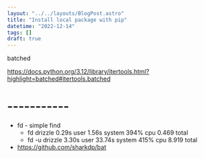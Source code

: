```yaml
---
layout: "../../layouts/BlogPost.astro"
title: "Install local package with pip"
datetime: "2022-12-14"
tags: []
draft: true
---
```


batched 

https://docs.python.org/3.12/library/itertools.html?highlight=batched#itertools.batched


# -----------

* fd - simple find
  * fd drizzle  0.29s user 1.56s system 394% cpu 0.469 total
  * fd -u drizzle  3.30s user 33.74s system 415% cpu 8.919 total
* https://github.com/sharkdp/bat